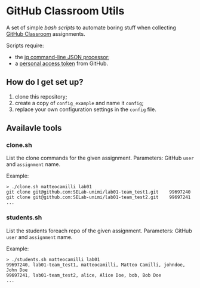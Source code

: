 # GitHub Classroom Utils

A set of simple *bash scripts* to automate boring stuff when collecting [GitHub Classroom](https://classroom.github.com/classrooms) assignments.

Scripts require:
- the [jq command-line JSON processor](https://stedolan.github.io/jq/);
- a [personal access token](https://github.com/settings/tokens) from GitHub.

## How do I get set up?

1. clone this repository;
1. create a copy of `config_example` and name it `config`;
1. replace your own configuration settings in the `config` file.

## Availavle tools

### clone.sh

List the clone commands for the given assignment.
Parameters: GitHub `user` and `assignment` name.
  
Example:

```
> ./clone.sh matteocamilli lab01
git clone git@github.com:SELab-unimi/lab01-team_test1.git    99697240
git clone git@github.com:SELab-unimi/lab01-team_test2.git    99697241
...
```

### students.sh

List the students foreach repo of the given assignment.
Parameters: GitHub `user` and `assignment` name.
  
Example:

```
> ./students.sh matteocamilli lab01
99697240, lab01-team_test1, matteocamilli, Matteo Camilli, johndoe, John Doe
99697241, lab01-team_test2, alice, Alice Doe, bob, Bob Doe
...
```
